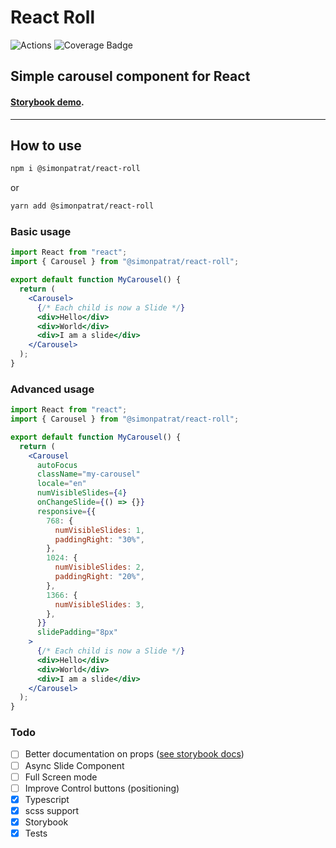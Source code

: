 # React Roll

![Actions](https://github.com/simonpatrat/react-roll/actions/workflows/tests-coverage.yml/badge.svg)
![Coverage Badge](https://img.shields.io/endpoint?url=https://gist.githubusercontent.com/simonpatrat/c88ec2d98b0167edcab2f0ba52646cc1/raw/5aee486e0ab2d0c0a8d1ae25413b2fe4cf86839f/react-roll_coverage.json)

## Simple carousel component for React

#### [Storybook demo](https://simonpatrat.github.io/react-roll).

---

## How to use

```bash
npm i @simonpatrat/react-roll
```

or

```bash
yarn add @simonpatrat/react-roll
```

### Basic usage

```jsx
import React from "react";
import { Carousel } from "@simonpatrat/react-roll";

export default function MyCarousel() {
  return (
    <Carousel>
      {/* Each child is now a Slide */}
      <div>Hello</div>
      <div>World</div>
      <div>I am a slide</div>
    </Carousel>
  );
}
```

### Advanced usage

```jsx
import React from "react";
import { Carousel } from "@simonpatrat/react-roll";

export default function MyCarousel() {
  return (
    <Carousel
      autoFocus
      className="my-carousel"
      locale="en"
      numVisibleSlides={4}
      onChangeSlide={() => {}}
      responsive={{
        768: {
          numVisibleSlides: 1,
          paddingRight: "30%",
        },
        1024: {
          numVisibleSlides: 2,
          paddingRight: "20%",
        },
        1366: {
          numVisibleSlides: 3,
        },
      }}
      slidePadding="8px"
    >
      {/* Each child is now a Slide */}
      <div>Hello</div>
      <div>World</div>
      <div>I am a slide</div>
    </Carousel>
  );
}
```

### Todo

- [ ] Better documentation on props ([see storybook docs](https://simonpatrat.github.io/react-roll/?path=/docs))
- [ ] Async Slide Component
- [ ] Full Screen mode
- [ ] Improve Control buttons (positioning)
- [x] Typescript
- [x] scss support
- [x] Storybook
- [x] Tests
